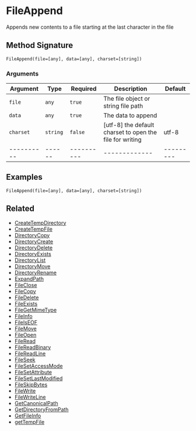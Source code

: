 # FileAppend

Appends new contents to a file starting at the last character in the file

## Method Signature

```
FileAppend(file=[any], data=[any], charset=[string])
```

### Arguments

| Argument   | Type     | Required   | Description                                               | Default   |
| ---------- | -------- | ---------- | --------------------------------------------------------- | --------- |
| `file`     | `any`    | `true`     | The file object or string file path                       |           |
| `data`     | `any`    | `true`     | The data to append                                        |           |
| `charset`  | `string` | `false`    | \[utf-8] the default charset to open the file for writing | utf-8     |
| ---------- | ------   | ---------- | -------------                                             | --------- |

## Examples

```
FileAppend(file=[any], data=[any], charset=[string])
```

## Related

* [CreateTempDirectory](createtempdirectory.md)
* [CreateTempFile](createtempfile.md)
* [DirectoryCopy](directorycopy.md)
* [DirectoryCreate](directorycreate.md)
* [DirectoryDelete](directorydelete.md)
* [DirectoryExists](directoryexists.md)
* [DirectoryList](directorylist.md)
* [DirectoryMove](directorymove.md)
* [DirectoryRename](directoryrename.md)
* [ExpandPath](expandpath.md)
* [FileClose](fileclose.md)
* [FileCopy](filecopy.md)
* [FileDelete](filedelete.md)
* [FileExists](fileexists.md)
* [FileGetMimeType](filegetmimetype.md)
* [FileInfo](fileinfo.md)
* [FileIsEOF](fileiseof.md)
* [FileMove](filemove.md)
* [FileOpen](fileopen.md)
* [FileRead](fileread.md)
* [FileReadBinary](filereadbinary.md)
* [FileReadLine](filereadline.md)
* [FileSeek](fileseek.md)
* [FileSetAccessMode](filesetaccessmode.md)
* [FileSetAttribute](filesetattribute.md)
* [FileSetLastModified](filesetlastmodified.md)
* [FileSkipBytes](fileskipbytes.md)
* [FileWrite](filewrite.md)
* [FileWriteLine](filewriteline.md)
* [GetCanonicalPath](getcanonicalpath.md)
* [GetDirectoryFromPath](getdirectoryfrompath.md)
* [GetFileInfo](getfileinfo.md)
* [getTempFile](gettempfile.md)
